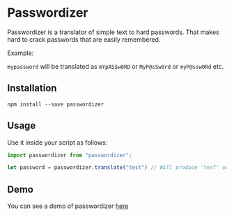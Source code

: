 # Passwordizer

Passwordizer is a translator of simple text to hard passwords. That makes hard to crack passwords that are easily remembered.

Example:

`mypassword` will be translated as `mYpAS$w0RD` or `MyP@sSw0rd` or `myP@ssw0Rd` etc.

## Installation

`npm install --save passwordizer`

## Usage

Use it inside your script as follows:

```javascript
import passwordizer from "passwordizer";

let password = passwordizer.translate("test") // Will produce 'tesT' or 'tESt' or 'tE$t' etc.
```

## Demo

You can see a demo of passwordizer [here](https://passwordizer.herokuapp.com/)
